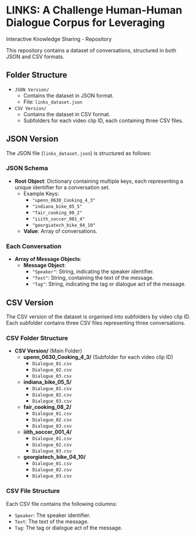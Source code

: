 # LINKS: A Challenge Human-Human Dialogue Corpus for Leveraging

Interactive Knowledge Sharing - Repository

This repository contains a dataset of conversations, structured in both JSON and CSV formats.

## Folder Structure

- `JSON Version/`
  - Contains the dataset in JSON format.
  - File: `links_dataset.json`
- `CSV Version/`
  - Contains the dataset in CSV format.
  - Subfolders for each video clip ID, each containing three CSV files.

## JSON Version

The JSON file (`links_dataset.json`) is structured as follows:

### JSON Schema

- **Root Object**: Dictionary containing multiple keys, each representing a unique identifier for a conversation set.
  - Example Keys:
    - `"upenn_0630_Cooking_4_3"`
    - `"indiana_bike_05_5"`
    - `"fair_cooking_08_2"`
    - `"iiith_soccer_001_4"`
    - `"georgiatech_bike_04_10"`
  - **Value**: Array of conversations.

### Each Conversation

- **Array of Message Objects**:
  - **Message Object**:
    - `"Speaker"`: String, indicating the speaker identifier.
    - `"Text"`: String, containing the text of the message.
    - `"Tag"`: String, indicating the tag or dialogue act of the message.

## CSV Version

The CSV version of the dataset is organised into subfolders by video clip ID. Each subfolder contains three CSV files representing three conversations.

### CSV Folder Structure

- **CSV Version/** (Main Folder)
  - **upenn_0630_Cooking_4_3/** (Subfolder for each video clip ID)
    - `Dialogue_01.csv`
    - `Dialogue_02.csv`
    - `Dialogue_03.csv`
  - **indiana_bike_05_5/**
    - `Dialogue_01.csv`
    - `Dialogue_02.csv`
    - `Dialogue_03.csv`
  - **fair_cooking_08_2/**
    - `Dialogue_01.csv`
    - `Dialogue_02.csv`
    - `Dialogue_03.csv`
  - **iiith_soccer_001_4/**
    - `Dialogue_01.csv`
    - `Dialogue_02.csv`
    - `Dialogue_03.csv`
  - **georgiatech_bike_04_10/**
    - `Dialogue_01.csv`
    - `Dialogue_02.csv`
    - `Dialogue_03.csv`

### CSV File Structure

Each CSV file contains the following columns:

- `Speaker`: The speaker identifier.
- `Text`: The text of the message.
- `Tag`: The tag or dialogue act of the message.
